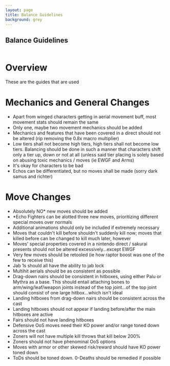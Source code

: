 ```yaml
---
layout: page
title: Balance Guidelines
background: grey
---
```


<div class="col-lg-12 text-center">
	<h2 class="section-heading text-uppercase">Balance Guidelines</h2>
</div>
<img class="img-fluid d-block mx-auto" src="https://ssb.wiki.gallery/images/thumb/0/07/SSBU-PictoChat_2.png/800px-SSBU-PictoChat_2.png" alt="">

# Overview
These are the guides that are used

# Mechanics and General Changes

- Apart from winged characters getting in aerial movement buff, most movement stats should remain the same 
- Only one, maybe two movement mechanics should be added
- Mechanics and features that have been covered in a direct should not be altered (rip removing the 0.8x macro multiplier)
- Low tiers shall not become high tiers, high tiers shall not become low tiers. Balancing should be done in such a manner that characters shift only a tier up, down or not at all (unless said tier placing is solely based on abusing toxic mechanics / moves (ie EWGF and Arms)
- It's okay for characters to be bad
- Echos can be differentiated, but no moves shall be made (sorry dark samus and richter)

# Move Changes

- Absolutely NO* new moves should be added
- *Echo Fighters can be alotted three new moves, prioritizing different special moves over normals
- Additional animations should only be included if extremely necessary
- Moves that couldn't kill before shouldn't suddenly kill now; moves that killed before can be changed to kill much later, however 
- Moves' special properties covered in a nintendo direct / sakurai presents should not be altered excessively…except EWGF
- Very few moves should be retooled (ie how raptor boost was one of the few to receive this)
- Jab 1s should all have the ability to jab lock
- Multihit aerials should be as consistent as possible
- Drag-down nairs should be consistent in hitboxes, using either Palu or Mythra as a base. This should entail attaching bones to arm/wing/leaf/weapon joints instead of the top joint…of the top joint should consist of one large hitbox…which isn't ideal
- Landing hitboxes from drag-down nairs should be consistent across the cast
- Landing hitboxes should not appear if landing before/after the main hitboxes are active
- Fairs should not have landing hitboxes 
- Defensive OoS moves need their KO power and/or range toned down across the cast
- Zoners will not have multiple kill throws that kill below 200%
- Zoners should not have phenominal OoS options
- Moves with armor or other skewed risk/reward should have KO power toned down
- ToDs should be toned down. 0-Deaths should be remedied if possible 
